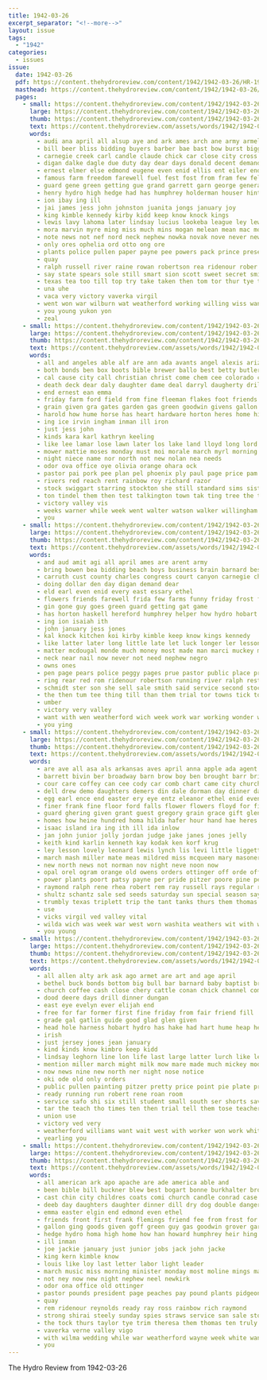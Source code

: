 ```yaml
---
title: 1942-03-26
excerpt_separator: "<!--more-->"
layout: issue
tags:
  - "1942"
categories:
  - issues
issue:
  date: 1942-03-26
  pdf: https://content.thehydroreview.com/content/1942/1942-03-26/HR-1942-03-26.pdf
  masthead: https://content.thehydroreview.com/content/1942/1942-03-26/masthead/HR-1942-03-26.jpg
  pages:
    - small: https://content.thehydroreview.com/content/1942/1942-03-26/small/HR-1942-03-26-01.jpg
      large: https://content.thehydroreview.com/content/1942/1942-03-26/large/HR-1942-03-26-01.jpg
      thumb: https://content.thehydroreview.com/content/1942/1942-03-26/thumbnails/HR-1942-03-26-01.jpg
      text: https://content.thehydroreview.com/assets/words/1942/1942-03-26/HR-1942-03-26-01.txt
      words:
        - audi ana april all alsup aye and ark ames arch ane army armel arm anderson adam able age arial agra arth are
        - bill beer bliss bidding buyers barber bae bast bow burst bigge boys breckenridge been bok better boschert bue bowen buy beck bartley butler business but bonds baro brean baptist baj bus bru bring bie boi blow barnard browne bard back bas bixler barrow bers
        - carnegie creek carl candle claude chick car close city cross coast coe cooks clint cause church chance canyon cast class can coa court cay craig charlie carruth certain chet cant come cost county cedar crown caddo congress chief charles custer con
        - digan dalke dagle due duty day dear days donald decent demand
        - ernest elmer else edmond eugene even enid ellis ent eiler end ethel east earl edward every
        - famous farm freedom farewell fuel fest fost from fram few fellows fish former fear first fell frida funny found free farms folks fires ford for fall friday firm fort friend friends forest
        - guard gene green getting gue grand garrett garn george general grout goes gun
        - henry hydro high hedge had has humphrey holderman houser hinton hammer hobert haskell hobart hide her held head harris him home horton how heres huron
        - ion ibay ing ill
        - jai james jess john johnston juanita jongs january joy
        - king kimble kennedy kirby kidd keep know knock kings
        - lewis lavy lahoma later lindsay lucius lookeba league ley lew long last lis laundry lute letter large lat loyal luck lowell let lal lane lakes
        - mora marvin myre ming miss much mins mogan melean mean mac mountain maki made monday march malta matter main might morning music most mcdougal mee mer may mear money more mack mile men man med
        - note news not nef nord neck nephew nowka novak nove never new now need necessary negro night
        - only ores ophelia ord otto ong ore
        - plants police pullen paper payne pee powers pack prince present ponte president pic people petter place peace peggy planes plane pastor page pore per pen
        - quay
        - ralph russell river raine rowan robertson rea ridenour rober race rather reason rear rivers robert ranks rob
        - say state spears sole still smart sion scott sweet secret smith stock show second said season son starring sot schmidt she sale sam states south sunday strike school ship stamps sales spies stary stick sang saw saunders stein staples stare sell sutton service slacks see shi sho six
        - texas tea too till top try take taken then tom tor thur tye trial taylor than tha ted thomas theresa them the toe ting turn thing tilford thut teh
        - una uhe
        - vaca very victory vaverka virgil
        - went won war wilburn wat weatherford working willing wiss want week with wentz willis win wie washington washita west will well wien world was woods way work
        - you young yukon yon
        - zeal
    - small: https://content.thehydroreview.com/content/1942/1942-03-26/small/HR-1942-03-26-02.jpg
      large: https://content.thehydroreview.com/content/1942/1942-03-26/large/HR-1942-03-26-02.jpg
      thumb: https://content.thehydroreview.com/content/1942/1942-03-26/thumbnails/HR-1942-03-26-02.jpg
      text: https://content.thehydroreview.com/assets/words/1942/1942-03-26/HR-1942-03-26-02.txt
      words:
        - all and angeles able alf are ann ada avants angel alexis arizona ave april
        - both bonds ben box boots bible brewer ballo best betty butler bird bros battle bull bacon burlington bridgeport baldwin bryson better boys buy baptist
        - cal cause city call christian christ come chem cee colorado church canyon cody cedar craig cun chip corn cord collier camp can
        - death deck dear daly daughter dame deal darryl daugherty drill during dale
        - end ernest ean emma
        - friday farm ford field from fine fleeman flakes foot friends flowers frank for folks forks fron fede found few front first
        - grain given gra gates garden gas green goodwin givens gallon goodness george gallo griffin graper glor galton
        - harold how hume horse has heart hardware horton heres home high hose hint her half hydro hour hooks hoes henke hedge
        - ing ice irvin ingham inman ill iron
        - just jess john
        - kinds kara karl kathryn keeling
        - like lee lamar lose lawn later los lake land lloyd long lord league leroy
        - mower mattie moses monday must moi morale march myrl morning miss mile minister marriage maki
        - night niece name nor north not new nolan nea needs
        - odor ova office oye olivia orange ohara ock
        - pastor pai pork pee plan pel phoenix ply paul page price pam pan plant prairie plants peach partner pound per pump prayer public pears press pay
        - rivers red reach rent rainbow roy richard razor
        - stock swiggart starring stockton she still standard sims sister stevens shearing sale straight south shi servi steel sky smith school sil spies service saturday side sin strong sand study soda sylvester shears sell sunday said shall set sele stamps
        - ton tindel them then test talkington town tak ting tree the thom
        - victory valley vis
        - weeks warner while week went walter watson walker willingham worlds weatherford was weed world wildman will wade worth web whorf way with well
        - you
    - small: https://content.thehydroreview.com/content/1942/1942-03-26/small/HR-1942-03-26-03.jpg
      large: https://content.thehydroreview.com/content/1942/1942-03-26/large/HR-1942-03-26-03.jpg
      thumb: https://content.thehydroreview.com/content/1942/1942-03-26/thumbnails/HR-1942-03-26-03.jpg
      text: https://content.thehydroreview.com/assets/words/1942/1942-03-26/HR-1942-03-26-03.txt
      words:
        - and aud amit agi all april ames are arent army
        - bring bowen bea bidding beach boys business brain barnard bese bull boschert bartley bennett beck besa buck bon baptist blow been barrow better but butler back browne bers bill bow barber bogart bard breckenridge book buyers bonds buy
        - carruth cust county charles congress court canyon carnegie chief cant caddo cat city custer close come can craig class champion church cedar cast
        - doing dollar den day digan demand dear
        - eld earl even enid every east essary ethel
        - flowers friends farewell frida few farms funny friday frost folks found free farm fort for from fell fish fic
        - gin gone guy goes green guard getting gat game
        - has horton haskell hereford humphrey helper how hydro hobart horace heres had home her houser hinton henry held
        - ing ion isaiah ith
        - john january jess jones
        - kal knock kitchen koi kirby kimble keep know kings kennedy
        - like latter later long little late let luck longer ler lesson letter lowell lane list luisa lewis lat
        - matter mcdougal monde much money most made man marci muckey may marvin march men mile mountain
        - neck near nail now never not need nephew negro
        - owns ones
        - pen page pears police peggy pages prue pastor public place props president pow payne pies present
        - ring rear red rom ridenour robertson running river ralph rest russell rainey ranks renken robert
        - schmidt ster son she sell sale smith said service second stock say sie sion schroder sam spears starring strike short sang season sailing sunday stamps spies sand saturday stockton state school states soon
        - the then tum tee thing till than them trial tor towns tick too ton
        - umber
        - victory very valley
        - want with wen weatherford wich week work war working wonder went well washita winner will wat worth wan washington west was wells woods win
        - you ying
    - small: https://content.thehydroreview.com/content/1942/1942-03-26/small/HR-1942-03-26-04.jpg
      large: https://content.thehydroreview.com/content/1942/1942-03-26/large/HR-1942-03-26-04.jpg
      thumb: https://content.thehydroreview.com/content/1942/1942-03-26/thumbnails/HR-1942-03-26-04.jpg
      text: https://content.thehydroreview.com/assets/words/1942/1942-03-26/HR-1942-03-26-04.txt
      words:
        - are ave all asa als arkansas aves april anna apple ada agent ague ask and atmore
        - barrett bivin ber broadway barn brow boy ben brought barr bring bertha busby bar banks bas been bethel bee baptist brewer better bluff best bird business both bread bag baby
        - cour care coffey can cee cody car comb chart came city church call carton crosswhite chick company county cruzan come charles canyon chester colorado candies clayton champlin camp cedar carl
        - dell drew demo daughters demers din dale dorman day dinner daughter dor duty double draughon drick
        - egg earl ence end easter ery eye entz eleanor ethel enid even ene
        - finer frank fine floor ford falls flower flowers floyd for first from folks fannie farrell fost favor forget fort friday frankie fanny
        - guard ghering given grant guest gregory grain grace gift glen gave good gol george general graham geary
        - homes how heine hundred homa hilda hafer hour hand hae heres had hom horn heberle her herndon home hydro happy hak hudson heir hier helps has house harvey hess
        - isaac island ira ing ith ill ida inlow
        - jan john junior jolly jordan judge jake janes jones jelly
        - keith kind karlin kenneth kay kodak ken korf krug
        - ley lesson lovely leonard lewis lynch lis levi little liggett live left louise lust land later ler
        - march mash miller mate meas mildred miss mcqueen mary masoner martha must monday mau may million men mccully melva
        - new north news not norman nov night neve noon now
        - opal orel ogram orange old owens orders ottinger off orde offer over
        - power plants poort patsy payne per pride pitzer poore pine pere pot pay philip pam pleasant pascal pen pat pleas peoples pent patti parker
        - raymond ralph rene rhea robert rem ray russell rays regular rally rye rhode rel rub rocks rolls rock roy rosa rockhold rey road row richard
        - shultz schantz sale sed seeds saturday sun special season say stumps street seger son sunday slagell schmidt sot shantz she see strong stutzman sons sophia state shawnee steel show station side shoop seed supply sund stock
        - trumbly texas triplett trip the tant tanks thurs them thomas thiessen tough tickel tok tine thirsk
        - use
        - vicks virgil ved valley vital
        - wilda wich was week war west worn washita weathers wit with white wendell wie well wieland want weeks worth will went
        - you young
    - small: https://content.thehydroreview.com/content/1942/1942-03-26/small/HR-1942-03-26-05.jpg
      large: https://content.thehydroreview.com/content/1942/1942-03-26/large/HR-1942-03-26-05.jpg
      thumb: https://content.thehydroreview.com/content/1942/1942-03-26/thumbnails/HR-1942-03-26-05.jpg
      text: https://content.thehydroreview.com/assets/words/1942/1942-03-26/HR-1942-03-26-05.txt
      words:
        - all allen alty ark ask ago armet are art and age april
        - bethel buck bonds bottom big bull bar barnard baby baptist bring bridgeport board beryl brother ban bor bank brown been bran business book
        - church coffee cash close chery cattle conan chick channel company coope coy come cee
        - dood deere days drill dinner dungan
        - east eye evelyn ever elijah end
        - free for far former first fine friday from fair friend fill
        - grade gal gatlin guide good glad glen given
        - head hole harness hobart hydro has hake had hart hume heap hens hen horse her him home
        - irish
        - just jersey jones jean january
        - kind kinds know kimbro keep kidd
        - lindsay leghorn line lon life last large latter lurch like lessie lathe lose
        - mention miller march might milk mow mare made much mickey mode mill most miles may many miss money max measles mount merchant
        - now news nine new north ner night nose notice
        - oki ode old only orders
        - public pullen painting pitzer pretty price point pie plate present pas pec per patrick
        - ready running run robert rene roan room
        - service safo shi six still student small south ser shorts save such sat station smith sadi smooth sale saa sible sell spoon side school start she short spring second schmidt sled steers
        - tar the teach tho times ten then trial tell them tose teacher tips
        - union use
        - victory ved very
        - weatherford williams want wait west with worker won work white why welding weathers will while war way was ways wearing win well week
        - yearling you
    - small: https://content.thehydroreview.com/content/1942/1942-03-26/small/HR-1942-03-26-06.jpg
      large: https://content.thehydroreview.com/content/1942/1942-03-26/large/HR-1942-03-26-06.jpg
      thumb: https://content.thehydroreview.com/content/1942/1942-03-26/thumbnails/HR-1942-03-26-06.jpg
      text: https://content.thehydroreview.com/assets/words/1942/1942-03-26/HR-1942-03-26-06.txt
      words:
        - all american ark apo apache are ade america able and
        - been bible bill buckner blew best bogart bonne burkhalter browne big bros bassler barty boys bacon but bridgeport bunch baptist
        - cast chin city childres coats comi church candle conrad case coffee citizen carole christian chitwood can carry
        - deeb day daughters daughter dinner dill dry dog double danger darryl dale
        - emma easter elgin end edmond even ethel
        - friends front first frank flemings friend fee from frost for far fox fort flower friday fend
        - gallon ging goods given goff green guy gas goodwin grover gard
        - hedge hydro homa high home how han howard humphrey heir hing herndon heidebrecht heberle heart had has heard her henke hinton
        - ill inman
        - joe jackie january just junior jobs jack john jacke
        - king kern kimble know
        - louis like loy last letter labor light leader
        - march music miss morning minister monday most moline mings marvin mar miller moore man muni must
        - not ney now new night nephew neel newkirk
        - odor ona office old ottinger
        - pastor pounds president page peaches pay pound plants pidgeon persons pan pickles plane pomp pam prayer
        - quay
        - rem ridenour reynolds ready ray ross rainbow rich raymond
        - strong shirai steely sunday spies straws service san sale stockton school size sun schroder silk saturday ship smith spring send special sith son sons she sam
        - the tock thurs taylor tye trim theresa them thomas ten truly
        - vaverka verne valley vigo
        - with wilma wedding while war weatherford wayne week white want will why was walter
        - you
---
```


The Hydro Review from 1942-03-26

<!--more-->

